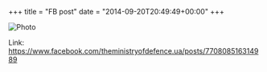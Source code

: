 +++
title = "FB post"
date = "2014-09-20T20:49:49+00:00"
+++



![Photo](https://scontent.xx.fbcdn.net/v/t1.0-1/p100x100/13524399_1129876177074886_7296363650891973721_n.png?oh=93c6e9d6e97a47eb1e773f67047f12e3&oe=59573BAE)


Link: https://www.facebook.com/theministryofdefence.ua/posts/770808516314989
